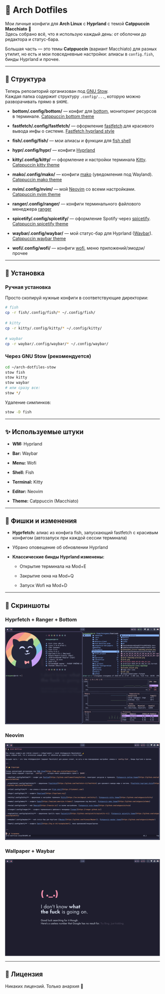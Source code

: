 # 🐧 Arch Dotfiles

Мои личные конфиги для **Arch Linux** с **Hyprland** с темой **Catppuccin Macchiato** 🌙  
Здесь собрано всё, что я использую каждый день: от оболочки до редактора и статус-бара.

Большая часть — это темы **Catppuccin** (вариант Macchiato) для разных утилит, но есть и мои повседневные настройки: алиасы в `config.fish`, бинды Hyprland и прочее.

---

## 📂 Структура

Теперь репозиторий организован под [GNU Stow](https://www.gnu.org/software/stow/).  
Каждая папка содержит структуру `.config/...`, которую можно разворачивать прямо в `$HOME`.

- **bottom/.config/bottom/** — конфиг для [bottom](https://github.com/ClementTsang/bottom), мониторинг ресурсов в терминале. [Catppuccin bottom theme](https://github.com/catppuccin/bottom)
    
- **fastfetch/.config/fastfetch/** — оформление [fastfetch](https://github.com/fastfetch-cli/fastfetch) для красивого вывода инфы о системе. [Fastfetch hyprland style](https://github.com/LierB/fastfetch)
    
- **fish/.config/fish/** — мои алиасы и функции для [fish shell](https://fishshell.com/)
    
- **hypr/.config/hypr/** — конфиги [Hyprland](https://hyprland.org/)
    
- **kitty/.config/kitty/** — оформление и настройки терминала [Kitty](https://sw.kovidgoyal.net/kitty/). [Catppuccin kitty theme](https://github.com/catppuccin/kitty)
    
- **mako/.config/mako/** — конфиги [mako](https://wayland.emersion.fr/mako/) (уведомления под Wayland). [Catppuccin mako theme](https://github.com/catppuccin/mako)
    
- **nvim/.config/nvim/** — мой [Neovim](https://neovim.io/) со всеми настройками. [Catppuccin nvim theme](https://github.com/catppuccin/nvim)
    
- **ranger/.config/ranger/** — конфиги терминального файлового менеджера [ranger](https://ranger.github.io/)
    
- **spicetify/.config/spicetify/** — оформление Spotify через [spicetify](https://github.com/spicetify/spicetify-cli). [Catppuccin spicetify theme](https://github.com/catppuccin/spicetify)
    
- **waybar/.config/waybar/** — мой статус-бар для Hyprland ([Waybar](https://github.com/Alexays/Waybar)). [Catppuccin waybar theme](https://github.com/catppuccin/waybar)
    
- **wofi/.config/wofi/** — конфиги [wofi](https://hg.sr.ht/~scoopta/wofi), меню приложений/эмодзи/прочее
    

---

## 🚀 Установка

### Ручная установка

Просто скопируй нужные конфиги в соответствующие директории:

```bash
# fish
cp -r fish/.config/fish/* ~/.config/fish/

# kitty
cp -r kitty/.config/kitty/* ~/.config/kitty/

# waybar
cp -r waybar/.config/waybar/* ~/.config/waybar/
```

### Через GNU Stow (рекомендуется)

```bash
cd ~/arch-dotfiles-stow
stow fish
stow kitty
stow waybar
# или сразу все:
stow */
```

Удаление симлинков:

```bash
stow -D fish
```

---

## ✨ Используемые штуки

- **WM:** Hyprland
    
- **Bar:** Waybar
    
- **Menu:** Wofi
    
- **Shell:** Fish
    
- **Terminal:** Kitty
    
- **Editor:** Neovim
    
- **Theme:** Catppuccin (Macchiato)
    

---

## 📝 Фишки и изменения

- **Hyprfetch:** алиас из конфига fish, запускающий fastfetch с красивым конфигом (автозапуск при каждой сессии терминала)
    
- Убрано оповещение об обновлении Hyprland
    
- **Классические бинды Hyprland изменены:**
    
    - Открытие терминала на Mod+E
        
    - Закрытие окна на Mod+Q
        
    - Запуск Wofi на Mod+D
        

---

## 📸 Скриншоты

### Hyprfetch + Ranger + Bottom
![Hyprfetch + Ranger + Bottom](./images/hrb1.png)


### Neovim
![Neovim](./images/nw.png)

### Wallpaper + Waybar
![Wallpaper + Waybar](./images/ww.png)

---

## 📜 Лицензия

Никаких лицензий. Только анархия 🏴
